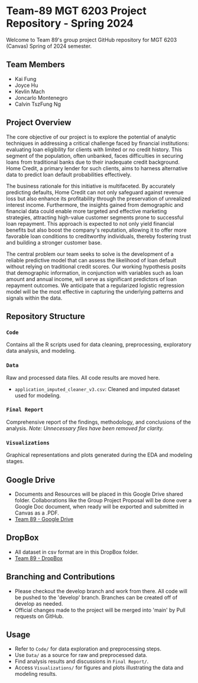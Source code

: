 #

# Team-89 MGT 6203 Project Repository - Spring 2024

Welcome to Team 89's group project GitHub repository for MGT 6203 (Canvas) Spring of 2024 semester.

## Team Members
- Kai Fung
- Joyce Hu
- Kevlin Mach
- Joncarlo Montenegro
- Calvin TszFung Ng

## Project Overview

The core objective of our project is to explore the potential of analytic techniques in addressing a critical challenge faced by financial institutions: evaluating loan eligibility for clients with limited or no credit history. This segment of the population, often unbanked, faces difficulties in securing loans from traditional banks due to their inadequate credit background. Home Credit, a primary lender for such clients, aims to harness alternative data to predict loan default probabilities effectively.

The business rationale for this initiative is multifaceted. By accurately predicting defaults, Home Credit can not only safeguard against revenue loss but also enhance its profitability through the preservation of unrealized interest income. Furthermore, the insights gained from demographic and financial data could enable more targeted and effective marketing strategies, attracting high-value customer segments prone to successful loan repayment. This approach is expected to not only yield financial benefits but also boost the company's reputation, allowing it to offer more favorable loan conditions to creditworthy individuals, thereby fostering trust and building a stronger customer base.

The central problem our team seeks to solve is the development of a reliable predictive model that can assess the likelihood of loan default without relying on traditional credit scores. Our working hypothesis posits that demographic information, in conjunction with variables such as loan amount and annual income, will serve as significant predictors of loan repayment outcomes. We anticipate that a regularized logistic regression model will be the most effective in capturing the underlying patterns and signals within the data.

## Repository Structure

### `Code`
Contains all the R scripts used for data cleaning, preprocessing, exploratory data analysis, and modeling.

### `Data`
Raw and processed data files. All code results are moved here.
- `application_imputed_cleaner_v3.csv`: Cleaned and imputed dataset used for modeling.

### `Final Report`
Comprehensive report of the findings, methodology, and conclusions of the analysis.
*Note: Unnecessary files have been removed for clarity.*

### `Visualizations`
Graphical representations and plots generated during the EDA and modeling stages.

## Google Drive
- Documents and Resources will be placed in this Google Drive shared folder. Collaborations like the Group Project Proposal will be done over a Google Doc document, when ready will be exported and submitted in Canvas as a .PDF.
- [Team 89 - Google Drive](https://drive.google.com/drive/folders/1fgMOmtSIlGcIcjbpQjrJadFLRaADpTf8?usp=sharing)

## DropBox
- All dataset in csv format are in this DropBox folder. 
- [Team 89 - DropBox](https://www.dropbox.com/scl/fo/ni4tapo1yxhq7y609gz75/AJv752H-ia6Y5vg1i4WoKK4?rlkey=jo2dl4tf42a1owwy9y2zpjx9i&e=1&dl=0)

## Branching and Contributions
- Please checkout the develop branch and work from there. All code will be pushed to the 'develop' branch. Branches can be created off of develop as needed.
- Official changes made to the project will be merged into 'main' by Pull requests on GitHub.

## Usage
- Refer to `Code/` for data exploration and preprocessing steps.
- Use `Data/` as a source for raw and preprocessed data.
- Find analysis results and discussions in `Final Report/`.
- Access `Visualizations/` for figures and plots illustrating the data and modeling results.





